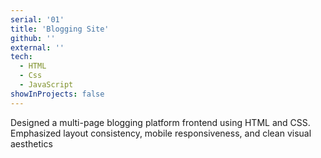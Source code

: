 ```yaml
---
serial: '01'
title: 'Blogging Site'
github: ''
external: ''
tech:
  - HTML
  - Css
  - JavaScript
showInProjects: false
---
```


Designed a multi-page blogging platform frontend using HTML and CSS. Emphasized layout consistency, mobile responsiveness, and clean visual aesthetics
